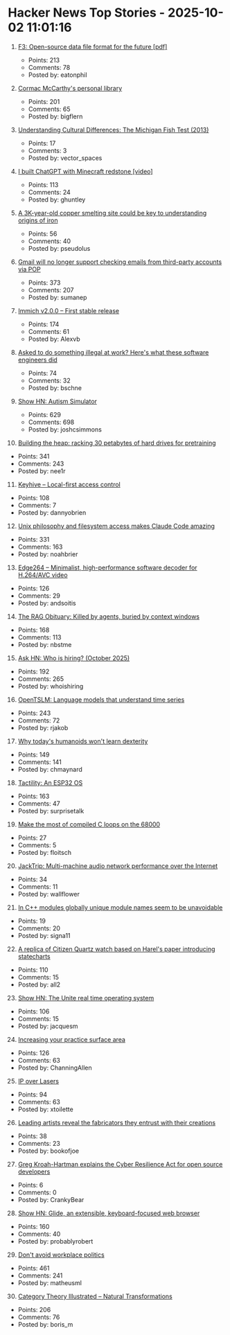 # Hacker News Top Stories - 2025-10-02 11:01:16

1. [F3: Open-source data file format for the future [pdf]](https://db.cs.cmu.edu/papers/2025/zeng-sigmod2025.pdf)
   - Points: 213
   - Comments: 78
   - Posted by: eatonphil

2. [Cormac McCarthy's personal library](https://www.smithsonianmag.com/arts-culture/two-years-cormac-mccarthys-death-rare-access-to-personal-library-reveals-man-behind-myth-180987150/)
   - Points: 201
   - Comments: 65
   - Posted by: bigflern

3. [Understanding Cultural Differences: The Michigan Fish Test (2013)](http://michael-roberto.blogspot.com/2013/07/understanding-cultural-differences.html)
   - Points: 17
   - Comments: 3
   - Posted by: vector_spaces

4. [I built ChatGPT with Minecraft redstone [video]](https://www.youtube.com/watch?v=VaeI9YgE1o8)
   - Points: 113
   - Comments: 24
   - Posted by: ghuntley

5. [A 3K-year-old copper smelting site could be key to understanding origins of iron](https://phys.org/news/2025-09-year-copper-smelting-site-key.html)
   - Points: 56
   - Comments: 40
   - Posted by: pseudolus

6. [Gmail will no longer support checking emails from third-party accounts via POP](https://support.google.com/mail/answer/16604719?hl=en)
   - Points: 373
   - Comments: 207
   - Posted by: sumanep

7. [Immich v2.0.0 – First stable release](https://github.com/immich-app/immich/discussions/22546)
   - Points: 174
   - Comments: 61
   - Posted by: Alexvb

8. [Asked to do something illegal at work? Here's what these software engineers did](https://blog.pragmaticengineer.com/asked-to-do-something-illegal-at-work/)
   - Points: 74
   - Comments: 32
   - Posted by: bschne

9. [Show HN: Autism Simulator](https://autism-simulator.vercel.app/)
   - Points: 629
   - Comments: 698
   - Posted by: joshcsimmons

10. [Building the heap: racking 30 petabytes of hard drives for pretraining](https://si.inc/posts/the-heap/)
   - Points: 341
   - Comments: 243
   - Posted by: nee1r

11. [Keyhive – Local-first access control](https://www.inkandswitch.com/keyhive/notebook/)
   - Points: 108
   - Comments: 7
   - Posted by: dannyobrien

12. [Unix philosophy and filesystem access makes Claude Code amazing](https://www.alephic.com/writing/the-magic-of-claude-code)
   - Points: 331
   - Comments: 163
   - Posted by: noahbrier

13. [Edge264 – Minimalist, high-performance software decoder for H.264/AVC video](https://github.com/tvlabs/edge264)
   - Points: 126
   - Comments: 29
   - Posted by: andsoitis

14. [The RAG Obituary: Killed by agents, buried by context windows](https://www.nicolasbustamante.com/p/the-rag-obituary-killed-by-agents)
   - Points: 168
   - Comments: 113
   - Posted by: nbstme

15. [Ask HN: Who is hiring? (October 2025)](undefined)
   - Points: 192
   - Comments: 265
   - Posted by: whoishiring

16. [OpenTSLM: Language models that understand time series](https://www.opentslm.com/)
   - Points: 243
   - Comments: 72
   - Posted by: rjakob

17. [Why today's humanoids won't learn dexterity](https://rodneybrooks.com/why-todays-humanoids-wont-learn-dexterity/)
   - Points: 149
   - Comments: 141
   - Posted by: chmaynard

18. [Tactility: An ESP32 OS](https://tactility.one)
   - Points: 163
   - Comments: 47
   - Posted by: surprisetalk

19. [Make the most of compiled C loops on the 68000](https://dciabrin.net/posts/make-the-most-of-compiled-c-loops-on-the-68000/make-the-most-of-compiled-c-loops-on-the-68000/)
   - Points: 27
   - Comments: 5
   - Posted by: floitsch

20. [JackTrip: Multi-machine audio network performance over the Internet](https://github.com/jacktrip/jacktrip)
   - Points: 34
   - Comments: 11
   - Posted by: wallflower

21. [In C++ modules globally unique module names seem to be unavoidable](https://nibblestew.blogspot.com/2025/09/in-c-modules-globally-unique-module.html)
   - Points: 19
   - Comments: 20
   - Posted by: signa11

22. [A replica of Citizen Quartz watch based on Harel's paper introducing statecharts](https://andyjakubowski.github.io/statechart-watch/)
   - Points: 110
   - Comments: 15
   - Posted by: all2

23. [Show HN: The Unite real time operating system](https://jacquesmattheij.com/unite-operating-system/)
   - Points: 106
   - Comments: 15
   - Posted by: jacquesm

24. [Increasing your practice surface area](https://www.indiehackers.com/post/lifestyle/increasing-your-practice-surface-area-agxYGi9bL0gd1WYYQZAu)
   - Points: 126
   - Comments: 63
   - Posted by: ChanningAllen

25. [IP over Lasers](https://www.mikekohn.net/micro/ip_over_lasers.php)
   - Points: 94
   - Comments: 63
   - Posted by: xtoilette

26. [Leading artists reveal the fabricators they entrust with their creations](https://www.ft.com/content/d84c8502-d413-4a26-a59c-494af11978b5)
   - Points: 38
   - Comments: 23
   - Posted by: bookofjoe

27. [Greg Kroah-Hartman explains the Cyber Resilience Act for open source developers](https://www.theregister.com/2025/09/30/cyber_reiliance_act_opinion_column/)
   - Points: 6
   - Comments: 0
   - Posted by: CrankyBear

28. [Show HN: Glide, an extensible, keyboard-focused web browser](https://blog.craigie.dev/introducing-glide/)
   - Points: 160
   - Comments: 40
   - Posted by: probablyrobert

29. [Don't avoid workplace politics](https://terriblesoftware.org/2025/10/01/stop-avoiding-politics/)
   - Points: 461
   - Comments: 241
   - Posted by: matheusml

30. [Category Theory Illustrated – Natural Transformations](https://abuseofnotation.github.io/category-theory-illustrated/11_natural_transformations/)
   - Points: 206
   - Comments: 76
   - Posted by: boris_m

